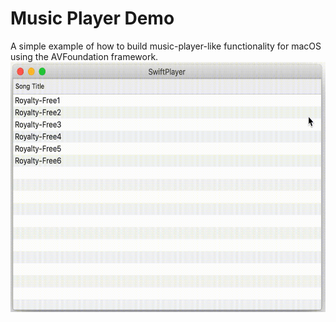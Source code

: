 # Music Player Demo
A simple example of how to build music-player-like functionality for macOS using the AVFoundation framework.
<img src="/Screenrecording/Screenrecording.gif" alt="drawing" width="600" height="400"/>
